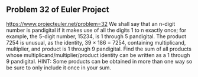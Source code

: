 ## Problem 32 of Euler Project 
https://www.projecteuler.net/problem=32
We shall say that an n-digit number is pandigital if it makes use of all the digits 1 to n exactly once; for example, the 5-digit number, 15234, is 1 through 5 pandigital.
The product 7254 is unusual, as the identity, 39 × 186 = 7254, containing multiplicand, multiplier, and product is 1 through 9 pandigital.
Find the sum of all products whose multiplicand/multiplier/product identity can be written as a 1 through 9 pandigital.
HINT: Some products can be obtained in more than one way so be sure to only include it once in your sum.